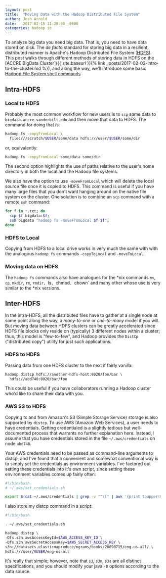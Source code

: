 ```yaml
---
layout: post
title:  "Moving Data with the Hadoop Distributed File System"
author: Josh Arnold
date:   2017-02-15 11:28:00 -0600
categories: hadoop io
---
```


To analyze big data you need big data. That is, you need to have data stored
on disk. The *de facto* standard for storing big data in a resilient, distributed
manner is Apache's Hadoop Distributed File System ([HDFS][apache-hadoop]).
This post walks through different methods of storing data in HDFS on the
[ACCRE BigData Cluster]({{ site.baseurl }}{% link _posts/2017-02-02-intro-to-the-cluster.md %}), and along the way, we'll introduce some basic 
[Hadoop File System shell commands][hadoop-commands].

## Intra-HDFS

### Local to HDFS 

Probably the most common workflow for new users is to `scp` some data to
`bigdata.accre.vanderbilt.edu` and then move that data to HDFS. The command
for doing that is:

```bash
hadoop fs -copyFromLocal \
  file:///scratch/$USER/some/data hdfs:///user/$USER/some/dir
```

or, equivalently:

```bash
hadoop fs -copyFromLocal some/data some/dir
```

The second option highlights the use of paths relative to the user's home 
directory in both the local and the Hadoop file systems.

We also have the option to use `-moveFromLocal` which will delete
the local source file once it is copied to HDFS. This command is useful if 
you have many large files that you don't want hanging around on the native 
file system on the cluster. One solution is to combine an `scp` command with a
remote `ssh` command:

```bash
for f in *.txt; do 
  scp $f bigdata:$f; 
  ssh bigdata "hadoop fs -moveFromLocal $f $f"; 
done
```

### HDFS to Local

Copying from HDFS to a local drive works in very much the same with with the 
analogous `hadoop fs` commands `-copyToLocal` and `-moveToLocal`.

### Moving data on HDFS

The `hadoop fs` commands also have analogues for the \*nix commands `mv`, `cp`,
`mkdir`, `rm`, `rmdir, `ls`, `chmod`, `chown` and many other whose use is
very similar to the \*nix versions.

## Inter-HDFS

In the intra-HDFS, all the distributed files have to gather at a single node
at some point along the way, a *many-to-one* or *one-to-many* model if you will. 
But moving data between HDFS clusters can be greatly accelerated since 
HDFS file blocks only reside on (typically) 3 different nodes within a cluster; 
thus, this model is "few-to-few", and Hadoop provides the `DistCp` ("distributed copy")
utility for just such applications.

### HDFS to HDFS

Passing data from one HDFS cluster to the next if fairly vanilla:

```bash
hadoop distcp hdfs://another-hdfs-host:8020/foo/bar \
  hdfs://abd740:8020/bar/foo
```

This could be useful if you have collaborators running a Hadoop cluster who'd 
like to share their data with you. 

### AWS S3 to HDFS

Copying to and from Amazon's S3 (Simple Storage Service) storage is 
also supported by `distcp`. 
To use AWS (Amazon Web Services), a user needs to have credentials. Getting 
credentialed is a slightly tedious but well-documented process that warrants
no further explanation here. Instead, I assume that you have credentials
stored in the file `~/.aws/credentials` on node `abd740`.

Your AWS credentials need to be passed as command-line arguments to distcp,
and I've found that a convenient and somewhat conventional way is to simply 
set the credentials as environment variables.
I've factored out setting these credentials into it's own script, since
setting these environment variables comes up fairly often: 

```bash
#!/bin/bash
# ~/.aws/set_credentials.sh

export $(cat ~/.aws/credentials | grep -v "^\[" | awk '{print toupper($1)$2$3 }')

```

I also store my distcp command in a script:

```bash
#!/bin/bash

. ~/.aws/set_credentials.sh

hadoop distcp \
-Dfs.s3n.awsAccessKeyId=$AWS_ACCESS_KEY_ID \
-Dfs.s3n.awsSecretAccessKey=$AWS_SECRET_ACCESS_KEY \
s3n://datasets.elasticmapreduce/ngrams/books/20090715/eng-us-all/ \
hdfs:///user/$USER/eng-us-all
```

It's really that simple; however, note that `s3`, `s3n`, `s3a` are all distinct 
specifications, and you should modify
your java `-D` options according to the data source.


[apache-hadoop]: http://hadoop.apache.org/docs/stable/hadoop-project-dist/hadoop-hdfs/HdfsUserGuide.html
[hadoop-commands]: http://hadoop.apache.org/docs/stable/hadoop-project-dist/hadoop-common/FileSystemShell.html 
